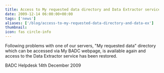 ```yaml
---
title: Access to My requested data directory and Data Extractor service restored
date: 2009-12-14 06:00:00+00:00
tags: ['news']
aliases: ['/blog/access-to-my-requested-data-directory-and-data-ex']
thumbnail: 
icon: fas circle-info
---
```


Following problems with one of our servers, "My requested data" directory which can be accessed via My BADC webpage, is available again and access to the Data Extractor service has been restored. 


 
BADC Helpdesk
14th December 2009



